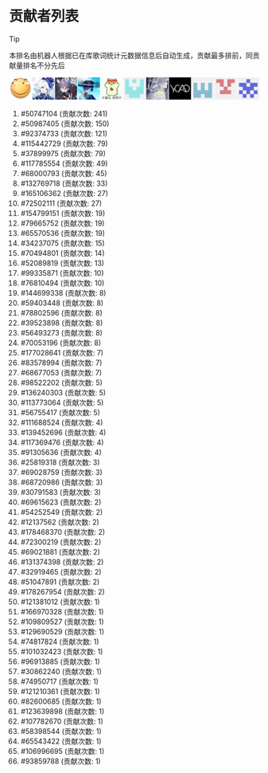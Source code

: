 # 贡献者列表

> [!TIP]
> 本排名由机器人根据已在库歌词统计元数据信息后自动生成，贡献最多排前，同贡献量排名不分先后

![贡献者头像画廊](./CONTRIBUTORS.svg)

1. #50747104 (贡献次数: 241)
2. #50987405 (贡献次数: 150)
3. #92374733 (贡献次数: 121)
4. #115442729 (贡献次数: 79)
5. #37899975 (贡献次数: 79)
6. #117785554 (贡献次数: 49)
7. #68000793 (贡献次数: 45)
8. #132769718 (贡献次数: 33)
9. #165106362 (贡献次数: 27)
10. #72502111 (贡献次数: 27)
11. #154799151 (贡献次数: 19)
12. #79665752 (贡献次数: 19)
13. #65570536 (贡献次数: 19)
14. #34237075 (贡献次数: 15)
15. #70494801 (贡献次数: 14)
16. #52089819 (贡献次数: 13)
17. #99335871 (贡献次数: 10)
18. #76810494 (贡献次数: 10)
19. #144699338 (贡献次数: 8)
20. #59403448 (贡献次数: 8)
21. #78802596 (贡献次数: 8)
22. #39523898 (贡献次数: 8)
23. #56493273 (贡献次数: 8)
24. #70053196 (贡献次数: 8)
25. #177028641 (贡献次数: 7)
26. #83578994 (贡献次数: 7)
27. #68677053 (贡献次数: 7)
28. #98522202 (贡献次数: 5)
29. #136240303 (贡献次数: 5)
30. #113773064 (贡献次数: 5)
31. #56755417 (贡献次数: 5)
32. #111688524 (贡献次数: 4)
33. #139452696 (贡献次数: 4)
34. #117369476 (贡献次数: 4)
35. #91305636 (贡献次数: 4)
36. #25819318 (贡献次数: 3)
37. #69028759 (贡献次数: 3)
38. #68720986 (贡献次数: 3)
39. #30791583 (贡献次数: 3)
40. #69615623 (贡献次数: 2)
41. #54252549 (贡献次数: 2)
42. #12137562 (贡献次数: 2)
43. #178468370 (贡献次数: 2)
44. #72300219 (贡献次数: 2)
45. #69021881 (贡献次数: 2)
46. #131374398 (贡献次数: 2)
47. #32919465 (贡献次数: 2)
48. #51047891 (贡献次数: 2)
49. #178267954 (贡献次数: 2)
50. #121381012 (贡献次数: 1)
51. #166970328 (贡献次数: 1)
52. #109809527 (贡献次数: 1)
53. #129690529 (贡献次数: 1)
54. #74817824 (贡献次数: 1)
55. #101032423 (贡献次数: 1)
56. #96913885 (贡献次数: 1)
57. #30862240 (贡献次数: 1)
58. #74950717 (贡献次数: 1)
59. #121210361 (贡献次数: 1)
60. #82600685 (贡献次数: 1)
61. #123639898 (贡献次数: 1)
62. #107782670 (贡献次数: 1)
63. #58398544 (贡献次数: 1)
64. #65543422 (贡献次数: 1)
65. #106996695 (贡献次数: 1)
66. #93859788 (贡献次数: 1)
